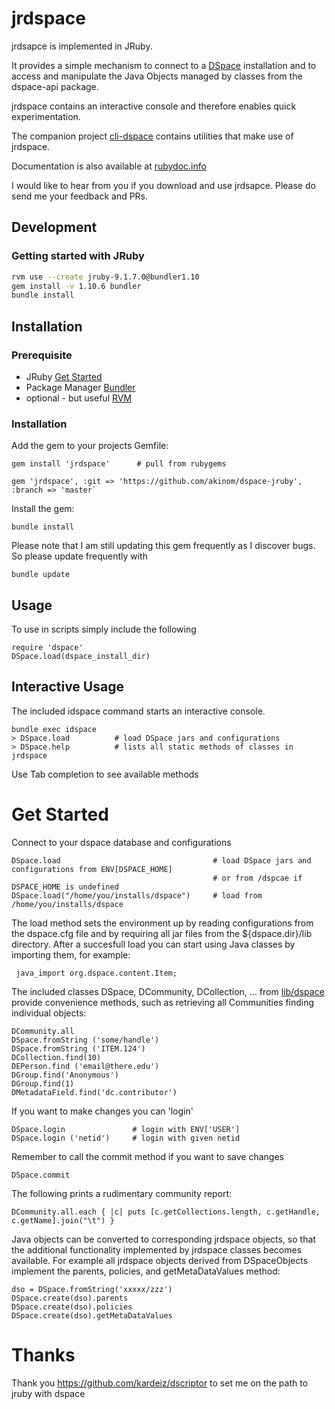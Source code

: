 # jrdspace

jrdsapce is implemented in JRuby. 

It provides a simple mechanism to connect to a [DSpace](https://github.com/DSpace/DSpace) installation and to access and manipulate the Java Objects managed by classes from the dspace-api package. 

jrdspace contains an interactive console and therefore enables quick experimentation. 

The companion project [cli-dspace](https://github.com/akinom/dspace-cli)  contains utilities that make use of jrdspace.

Documentation is also available at [rubydoc.info](http://www.rubydoc.info/github/akinom/dspace-jruby)

I would like to hear from you if you download and use jrdsapce. Please do send me your feedback and PRs. 

## Development

### Getting started with JRuby

```bash
rvm use --create jruby-9.1.7.0@bundler1.10
gem install -v 1.10.6 bundler
bundle install
```

## Installation

### Prerequisite
 * JRuby  [Get Started](http://jruby.org/getting-started)
 * Package Manager  [Bundler](http://bundler.io/)
 * optional - but useful [RVM](https://rvm.io/)

### Installation 

Add the gem to your projects Gemfile: 

```
gem install 'jrdspace'      # pull from rubygems 

gem 'jrdspace', :git => 'https://github.com/akinom/dspace-jruby', :branch => 'master`

```

Install the gem:

```
bundle install
```

Please note that I am still updating this gem frequently as I discover bugs.
So please update frequently with 

```
bundle update
```

##  Usage 

To use in scripts simply include the following 

```
require 'dspace' 
DSpace.load(dspace_install_dir) 
```

## Interactive Usage 

The included idspace command starts an interactive console.

```
bundle exec idspace 
> DSpace.load          # load DSpace jars and configurations 
> DSpace.help          # lists all static methods of classes in jrdspace 
```

Use Tab completion to see available methods 

# Get Started 

Connect to your dspace database and configurations 

```
DSpace.load                                  # load DSpace jars and configurations from ENV[DSPACE_HOME] 
                                             # or from /dspcae if DSPACE_HOME is undefined
DSpace.load("/home/you/installs/dspace")     # load from /home/you/installs/dspace
```

The load method sets the environment up by reading configurations from the dspace.cfg file and by requiring all jar files from the ${dspace.dir}/lib directory.  After a succesfull load you can start using Java classes by importing them, for example: 

```
 java_import org.dspace.content.Item;
``` 
The included classes DSpace, DCommunity, DCollection, ... from [lib/dspace](lib/dspace) 
provide convenience methods, such as retrieving all Communities  finding individual objects: 

```
DCommunity.all
DSpace.fromString ('some/handle')      
DSpace.fromString ('ITEM.124')      
DCollection.find(10)     
DEPerson.find ('email@there.edu')  
DGroup.find('Anonymous') 
DGroup.find(1) 
DMetadataField.find('dc.contributor')
```

If you want to make changes you can 'login' 

```
DSpace.login               # login with ENV['USER']
DSpace.login ('netid')     # login with given netid
```

Remember to call the commit method if you want to save changes

```
DSpace.commit 
```

The following prints a rudimentary community report:

```
DCommunity.all.each { |c| puts [c.getCollections.length, c.getHandle, c.getName].join("\t") }
```

Java objects can be converted to corresponding jrdspace objects, so that the additional functionality implemented by jrdspace classes becomes available. 
For example all jrdspace objects derived from DSpaceObjects implement the parents, policies, and  getMetaDataValues method:

```
dso = DSpace.fromString('xxxxx/zzz') 
DSpace.create(dso).parents
DSpace.create(dso).policies
DSpace.create(dso).getMetaDataValues
```


# Thanks 
Thank you https://github.com/kardeiz/dscriptor to set me on the path to jruby with dspace 
